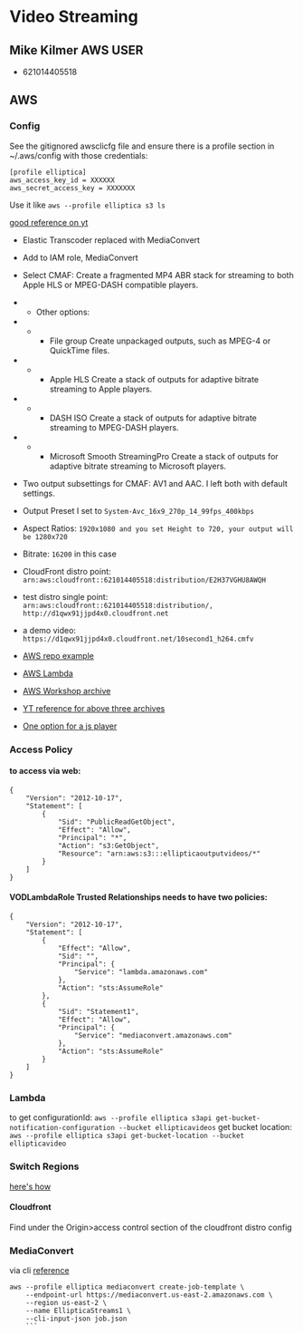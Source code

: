 # Video Streaming

## Mike Kilmer AWS USER
- 621014405518

## AWS

### Config
See the gitignored awsclicfg file and ensure there is a profile section in ~/.aws/config
with those credentials:

```
[profile elliptica]
aws_access_key_id = XXXXXX
aws_secret_access_key = XXXXXXX
```

Use it like `aws --profile elliptica s3 ls`

[good reference on yt](https://www.youtube.com/watch?v=JbVyTrfqshU)

- Elastic Transcoder replaced with MediaConvert
- Add to IAM role, MediaConvert
- Select CMAF: Create a fragmented MP4 ABR stack for streaming to both Apple HLS or MPEG-DASH compatible players.

- - Other options:
- - - File group Create unpackaged outputs, such as MPEG-4 or QuickTime files.
- - - Apple HLS Create a stack of outputs for adaptive bitrate streaming to Apple players.
- - - DASH ISO Create a stack of outputs for adaptive bitrate streaming to MPEG-DASH players.
- - - Microsoft Smooth StreamingPro Create a stack of outputs for adaptive bitrate streaming to Microsoft players.


- Two output subsettings for CMAF: AV1 and AAC. I left both with default settings.
- Output Preset I set to `System-Avc_16x9_270p_14_99fps_400kbps`
- Aspect Ratios: `1920x1080 and you set Height to 720, your output will be 1280x720`
- Bitrate: `16200` in this case
- CloudFront distro point: `arn:aws:cloudfront::621014405518:distribution/E2H37VGHU8AWQH`
- test distro single point: `arn:aws:cloudfront::621014405518:distribution/, http://d1qwx91jjpd4x0.cloudfront.net`
- a demo video: `https://d1qwx91jjpd4x0.cloudfront.net/10second1_h264.cmfv`
- [AWS repo example](https://github.com/aws-samples/aws-media-services-simple-vod-workflow/blob/master/7-MediaConvertJobLambda/README.md)
- [AWS Lambda](https://github.com/aws-samples/aws-media-services-simple-vod-workflow/blob/master/7-MediaConvertJobLambda/lambda.zip)
- [AWS Workshop archive](https://github.com/aws-samples/aws-media-services-simple-vod-workflow)
- [YT reference for above three archives](https://www.youtube.com/watch?v=t83t2CNTZyU)
- [One option for a js player](https://videojs.com)

### Access Policy

####  to access via web:
```
{
	"Version": "2012-10-17",
	"Statement": [
		{
			"Sid": "PublicReadGetObject",
			"Effect": "Allow",
			"Principal": "*",
			"Action": "s3:GetObject",
			"Resource": "arn:aws:s3:::ellipticaoutputvideos/*"
		}
	]
}
```

#### VODLambdaRole Trusted Relationships needs to have two policies:

```
{
	"Version": "2012-10-17",
	"Statement": [
		{
			"Effect": "Allow",
			"Sid": "",
			"Principal": {
				"Service": "lambda.amazonaws.com"
			},
			"Action": "sts:AssumeRole"
		},
		{
			"Sid": "Statement1",
			"Effect": "Allow",
			"Principal": {
			    "Service": "mediaconvert.amazonaws.com"
			},
			"Action": "sts:AssumeRole"
		}
	]
}
```

### Lambda
to get configurationId:
`aws --profile elliptica s3api get-bucket-notification-configuration --bucket ellipticavideos`
get bucket location:
`aws --profile elliptica s3api get-bucket-location --bucket ellipticavideo`

### Switch Regions
[here's how](https://docs.aws.amazon.com/prescriptive-guidance/latest/patterns/copy-data-from-an-s3-bucket-to-another-account-and-region-by-using-the-aws-cli.html)

#### Cloudfront

Find under the Origin>access control section of the cloudfront distro config

### MediaConvert
via cli [reference](https://awscli.amazonaws.com/v2/documentation/api/2.0.34/reference/mediaconvert/create-job-template.html#examples)
```
aws --profile elliptica mediaconvert create-job-template \
    --endpoint-url https://mediaconvert.us-east-2.amazonaws.com \
    --region us-east-2 \
    --name EllipticaStreams1 \
    --cli-input-json job.json
    ```

